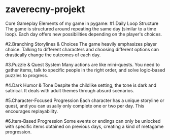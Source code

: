 # zaverecny-projekt
Core Gameplay Elements of my game in pygame:
#1.Daily Loop Structure
The game is structured around repeating the same day (similar to a time loop). Each day offers new possibilities depending on the player's choices.

#2.Branching Storylines & Choices
The game heavily emphasizes player choice. Talking to different characters and choosing different options can drastically change the outcomes of each day.

#3.Puzzle & Quest System
Many actions are like mini-quests. You need to gather items, talk to specific people in the right order, and solve logic-based puzzles to progress.

#4.Dark Humor & Tone
Despite the childlike setting, the tone is dark and satirical. It deals with adult themes through absurd scenarios.

#5.Character-Focused Progression
Each character has a unique storyline or quest, and you can usually only complete one or two per day. This encourages replayability.

#6.Item-Based Progression
Some events or endings can only be unlocked with specific items obtained on previous days, creating a kind of metagame progression.
